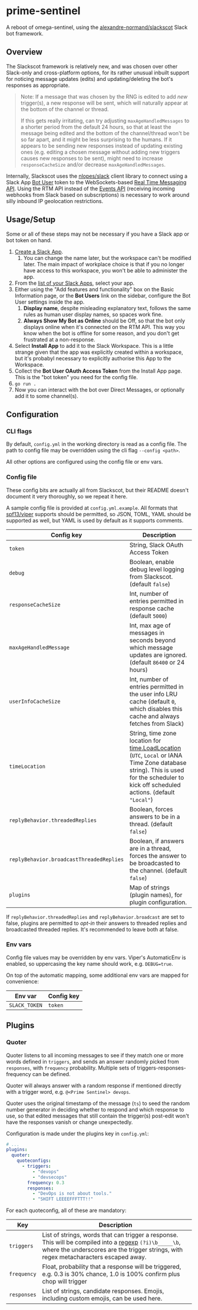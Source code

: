 # prime-sentinel

A reboot of omega-sentinel, using the [alexandre-normand/slackscot](https://github.com/alexandre-normand/slackscot) Slack bot framework.

## Overview

The Slackscot framework is relatively new, and was chosen over other Slack-only and cross-platform options, for its rather unusual inbuilt support for noticing message updates (edits) and updating/deleting the bot's responses as appropriate.

> Note: If a message that was chosen by the RNG is edited to add _new_ trigger(s), a new response will be sent, which will naturally appear at the bottom of the channel or thread.
>
> If this gets really irritating, can try adjusting `maxAgeHandledMessages` to a shorter period from the default 24 hours, so that at least the message being edited and the bottom of the channel/thread won't be so far apart, and it might be less surprising to the humans.
> If it appears to be sending new responses instead of updating existing ones (e.g. editing a chosen message without adding new triggers causes new responses to be sent), might need to increase `responseCacheSize` and/or decrease `maxAgeHandledMessages`.

Internally, Slackscot uses the [nlopes/slack](https://github.com/nlopes/slack) client library to connect using a Slack App [Bot User](https://api.slack.com/bot-users) token to the WebSockets-based [Real Time Messaging API](https://api.slack.com/rtm).
Using the RTM API instead of the [Events API](https://api.slack.com/events-api) (receiving incoming webhooks from Slack based on subscriptions) is necessary to work around silly inbound IP geolocation restrictions.

## Usage/Setup

Some or all of these steps may not be necessary if you have a Slack app or bot token on hand.

1. [Create a Slack App](https://api.slack.com/apps/new).
    1. You can change the name later, but the workspace can't be modified later. The main impact of workplace choice is that if you no longer have access to this workspace, you won't be able to administer the app.
1. From the [list of your Slack Apps](https://api.slack.com/apps), select your app.
1. Either using the "Add features and functionality" box on the Basic Information page, or the **Bot Users** link on the sidebar, configure the Bot User settings inside the app.
    1. **Display name**, despite misleading explanatory text, follows the same rules as human user display names, so spaces work fine.
    1. **Always Show My Bot as Online** should be Off, so that the bot only displays online when it's connected on the RTM API. This way you know when the bot is offline for some reason, and you don't get frustrated at a non-response.
1. Select **Install App** to add it to the Slack Workspace. This is a little strange given that the app was explicitly created within a workspace, but it's probabyl necessary to explicitly authorise this App to the Workspace.
1. Collect the **Bot User OAuth Access Token** from the Install App page. This is the "bot token" you need for the config file.
1. `go run .`
1. Now you can interact with the bot over Direct Messages, or optionally add it to some channel(s).

## Configuration

### CLI flags

By default, `config.yml` in the working directory is read as a config file.
The path to config file may be overridden using the cli flag `--config <path>`.

All other options are configured using the config file or env vars.

### Config file

These config bits are actually all from Slackscot, but their README doesn't document it very thoroughly, so we repeat it here.

A sample config file is provided at `config.yml.example`.
All formats that [spf13/viper](https://github.com/spf13/viper) supports should be permitted, so JSON, TOML, YAML should be supported as well, but YAML is used by default as it supports comments.

| Config key | Description |
|---|---|
| `token` | String, Slack OAuth Access Token |
| `debug` | Boolean, enable debug level logging from Slackscot. (default `false`) |
| `responseCacheSize` | Int, number of entries permitted in response cache (default `5000`) |
| `maxAgeHandledMessage` | Int, max age of messages in seconds beyond which message updates are ignored. (default `86400` or 24 hours) |
| `userInfoCacheSize` | Int, number of entries permitted in the user info LRU cache (default `0`, which disables this cache and always fetches from Slack) |
| `timeLocation` | String, time zone location for [time.LoadLocation](https://godoc.org/time#LoadLocation) (`UTC`, `Local` or IANA Time Zone database string). This is used for the scheduler to kick off scheduled actions. (default `"Local"`) |
| `replyBehavior.threadedReplies` | Boolean, forces answers to be in a thread. (default `false`) |
| `replyBehavior.broadcastThreadedReplies` | Boolean, if answers are in a thread, forces the answer to be broadcasted to the channel. (default `false`) |
| `plugins` | Map of strings (plugin names), for plugin configuration. |

If `replyBehavior.threadedReplies` and `replyBehavior.broadcast` are set to false, plugins are permitted to _opt-in_ their answers to threaded replies and broadcasted threaded replies.
It's recommended to leave both at false.

### Env vars

Config file values may be overridden by env vars. Viper's AutomaticEnv is enabled, so uppercasing the key name should work, e.g. `DEBUG=true`.

On top of the automatic mapping, some additional env vars are mapped for convenience:

| Env var | Config key |
|---|---|
| `SLACK_TOKEN` | `token` |

## Plugins

### Quoter

Quoter listens to all incoming messages to see if they match one or more words defined in `triggers`, and sends an answer randomly picked from `responses`, with `frequency` probability.
Multiple sets of triggers-responses-frequency can be defined.

Quoter will always answer with a random response if mentioned directly with a trigger word, e.g. `@<Prime Sentinel> devops`.

Quoter uses the original timestamp of the message (`ts`) to seed the random number generator in deciding whether to respond and which response to use, so that edited messages that still contain the trigger(s) post-edit won't have the responses vanish or change unexpectedly.

Configuration is made under the plugins key in `config.yml`:

```yaml
# ...
plugins:
  quoter:
    quoteconfigs:
      - triggers:
          - "devops"
          - "devsecops"
        frequency: 0.3
        responses:
          - "DevOps is not about tools."
          - "SHIFT LEEEEFFFTTT!!"
```

For each quoteconfig, all of these are mandatory:

| Key | Description |
|---|---|
| `triggers` | List of strings, words that can trigger a response. This will be compiled into a [regexp](https://godoc.org/regexp) `(?i)\b_____\b`, where the underscores are the trigger strings, with regex metacharacters escaped away. |
| `frequency` | Float, probability that a response will be triggered, e.g. 0.3 is 30% chance, 1.0 is 100% confirm plus chop will trigger |
| `responses` | List of strings, candidate responses. Emojis, including custom emojis, can be used here. |

